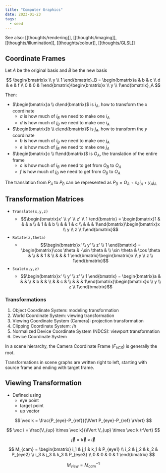 ```yaml
---
title: "Computer Graphics"
date: 2023-01-23
tags:
  - seed
---
```


See also: [[thoughts/rendering]], [[thoughts/imaging]], [[thoughts/illumination]], [[thoughts/colour]], [[thoughts/GLSL]]

## Coordinate Frames

Let $A$ be the original basis and $B$ be the new basis

$$
\begin{bmatrix}x \\ y \\ 1 \end{bmatrix}_B = \begin{bmatrix}a & b & c \\ d & e & f \\ 0 & 0 & 1\end{bmatrix}\begin{bmatrix}x \\ y \\ 1\end{bmatrix}_A
$$

Then:

- $\begin{bmatrix}a \\ d\end{bmatrix}$ is $i_A$, how to transform the $x$ coordinate
  - $a$ is how much of $i_B$ we need to make one $i_A$
  - $d$ is how much of $j_B$ we need to make one $i_A$
- $\begin{bmatrix}b \\ e\end{bmatrix}$ is $j_A$, how to transform the $y$ coordinate
  - $b$ is how much of $i_B$ we need to make one $j_A$
  - $e$ is how much of $j_B$ we need to make one $j_A$
- $\begin{bmatrix}c \\ f\end{bmatrix}$ is $O_A$, the translation of the entire frame
  - $c$ is how much of $i_B$ we need to get from $O_B$ to $O_A$
  - $f$ is how much of $j_B$ we need to get from $O_B$ to $O_A$

The translation from $P_A$ to $P_B$ can be represented as $P_B = O_A + x_Ai_A + y_Aj_A$

## Transformation Matrices

- `Translate(x,y,z)`
  - $$\begin{bmatrix}x' \\ y' \\ z' \\ 1 \end{bmatrix} = \begin{bmatrix}1 & & & a \\ & 1 & & b \\ & & 1 & c \\ & & & 1\end{bmatrix}\begin{bmatrix}x \\ y \\ z \\ 1\end{bmatrix}$$
- `Rotate(z,theta)`
  - $$\begin{bmatrix}x' \\ y' \\ z' \\ 1 \end{bmatrix} = \begin{bmatrix}\cos \theta & -\sin \theta & \\ \sin \theta & \cos \theta & \\ & & 1 & \\ & & & 1 \end{bmatrix}\begin{bmatrix}x \\ y \\ z \\ 1\end{bmatrix}$$
- `Scale(x,y,z)`
  - $$\begin{bmatrix}x' \\ y' \\ z' \\ 1 \end{bmatrix} = \begin{bmatrix}a & & & \\ & b & & \\ & & c & \\ & & & 1\end{bmatrix}\begin{bmatrix}x \\ y \\ z \\ 1\end{bmatrix}$$

### Transformations

1. Object Coordinate System: modeling transformation
2. World Coordinate System: viewing transformation
3. Viewing Coordinate System (Camera): projection transformation
4. Clipping Coordinate System: /h
5. Normalized Device Coordinate System (NDCS): viewport transformation
6. Device Coordinate System

In a scene hierarchy, the Camera Coordinate Frame ($F_{VCS}$) is generally the root.

Transformations in scene graphs are written right to left, starting with source frame and ending with target frame.

## Viewing Transformation

- Defined using
  - eye point
  - target point
  - up vector

$$
\vec k = \frac{P_{eye}-P_{ref}}{\lVert P_{eye}-P_{ref} \rVert}
$$

$$
\vec i = \frac{V_{up} \times \vec k}{\lVert V_{up} \times \vec k \rVert}
$$

$$
\vec j = \vec k \times \vec i
$$

$$
M_{cam} = \begin{bmatrix}
i_1 & j_1 & k_1 & P_{eye1} \\ 
i_2 & j_2 & k_2 & P_{eye2} \\
i_3 & j_3 & k_3 & P_{eye3} \\
0 & 0 & 0 & 1
\end{bmatrix}
$$

$$
M_{view} = M_{cam}^{-1}
$$


